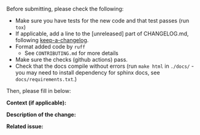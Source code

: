 Before submitting, please check the following:

- Make sure you have tests for the new code and that test passes (run `tox`)
- If applicable, add a line to the [unreleased] part of CHANGELOG.md, following [keep-a-changelog](https://keepachangelog.com/en/1.0.0/).
- Format added code by `ruff`
  - See `CONTRIBUTING.md` for more details
- Make sure the checks (github actions) pass.
- Check that the docs compile without errors (run `make html` in `./docs/` - you may need to install dependency for sphinx docs, see `docs/requirements.txt`.)

Then, please fill in below:

**Context (if applicable):**

**Description of the change:**

**Related issue:**

